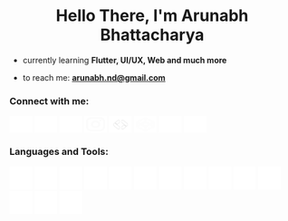 <h1 align="center"> Hello There, I'm Arunabh Bhattacharya </h1>

- currently learning **Flutter, UI/UX, Web and much more**

- to reach me: **arunabh.nd@gmail.com**

<h3 align="left">Connect with me:</h3>
<p align="left">
<a href="https://twitter.com/arunabh_exe" target="blank"><img align="center" src="https://github.com/arunabh-a/arunabh-a/blob/main/icons/twitter-x-fill.svg" alt="arunabh_exe" height="30" width="40" /></a>
<a href="https://linkedin.com/in/arunabhatt" target="blank"><img align="center" src="https://github.com/arunabh-a/arunabh-a/blob/main/icons/linkedin-fill.svg" alt="arunabhatt" height="30" width="40" /></a>
<a href="https://stackoverflow.com/users/19496359" target="blank"><img align="center" src="https://github.com/arunabh-a/arunabh-a/blob/main/icons/stack-overflow-fill.svg" alt="19496359" height="30" width="40" /></a>
<a href="https://instagram.com/_arunabh.02" target="blank"><img align="center" src="https://github.com/arunabh-a/arunabh-a/blob/main/icons/instagram-line.svg" alt="_arunabh.02" height="30" width="40" /></a>
<a href="https://arunabh.page.link/googledeveloper" target="blank"><img align="center" src="https://github.com/arunabh-a/arunabh-a/blob/main/icons/gdev.png" alt="gdev" height="30" width="40" /></a>
<a href="https://codepen.io/arunabh-a" target="blank"><img align="center" src="https://github.com/arunabh-a/arunabh-a/blob/main/icons/codepen-line.svg" alt="arunabh-a" height="30" width="40" /></a>
<a href="https://arunabh.page.link/discord" target="blank"><img align="center" src="https://github.com/arunabh-a/arunabh-a/blob/main/icons/discord-fill.svg" alt="discord" height="30" width="40" /></a>
  <a href="https://leetcode.com/arunabh-a/" target="blank"><img align="center" src="https://github.com/arunabh-a/arunabh-a/blob/main/icons/leetcode.svg" alt="arunabh-a" height="30" width="40" /></a>
</p>

<h3 align="left">Languages and Tools:</h3>
<p align="left"> 
<a href="https://developer.android.com" target="_blank" rel="noreferrer"><img src="https://github.com/arunabh-a/arunabh-a/blob/main/icons/android-line.svg" alt="android" width="40" height="40"/></a> 
<a href="https://getbootstrap.com" target="_blank" rel="noreferrer"><img src="https://github.com/arunabh-a/arunabh-a/blob/main/icons/bootstrap-fill.svg" alt="bootstrap" width="40" height="40"/></a> 
<a href="https://www.w3schools.com/css/" target="_blank" rel="noreferrer"><img src="https://github.com/arunabh-a/arunabh-a/blob/main/icons/css3.png" alt="css3" width="40" height="40"/></a> 
<a href="https://www.figma.com/" target="_blank" rel="noreferrer"><img src="https://github.com/arunabh-a/arunabh-a/blob/main/icons/figma.png" alt="figma" width="40" height="40"/></a> 
<a href="https://firebase.google.com/" target="_blank" rel="noreferrer"><img src="https://github.com/arunabh-a/arunabh-a/blob/main/icons/firebase.png" alt="firebase" width="40" height="40"/></a> 
<a href="https://flutter.dev" target="_blank" rel="noreferrer"><img src="https://github.com/arunabh-a/arunabh-a/blob/main/icons/flutter-fill.svg" alt="flutter" width="40" height="40"/></a> 
<a href="https://git-scm.com/" target="_blank" rel="noreferrer"><img src="https://github.com/arunabh-a/arunabh-a/blob/main/icons/git.png" alt="git" width="40" height="40"/></a> 
<a href="https://www.w3.org/html/" target="_blank" rel="noreferrer"><img src="https://github.com/arunabh-a/arunabh-a/blob/main/icons/html5-fill.svg" alt="html5" width="40" height="40"/></a> 
<a href="https://www.java.com" target="_blank" rel="noreferrer"><img src="https://github.com/arunabh-a/arunabh-a/blob/main/icons/java.png" alt="java" width="40" height="40"/></a> 
<a href="https://developer.mozilla.org/en-US/docs/Web/JavaScript" target="_blank" rel="noreferrer"><img src="https://github.com/arunabh-a/arunabh-a/blob/main/icons/javascript-fill.svg" alt="javascript" width="40" height="40"/></a> 
<a href="https://www.linux.org/" target="_blank" rel="noreferrer"><img src="https://github.com/arunabh-a/arunabh-a/blob/main/icons/linux.png" alt="linux" width="40" height="40"/></a> 
<a href="https://www.microsoft.com/en-us/sql-server" target="_blank" rel="noreferrer"><img src="https://github.com/arunabh-a/arunabh-a/blob/main/icons/sql.png" alt="mssql" width="40" height="40"/></a>  
<a href="https://nodejs.org" target="_blank" rel="noreferrer"><img src="https://github.com/arunabh-a/arunabh-a/blob/main/icons/npmjs-line.svg" alt="nodejs" width="40" height="40"/></a> 
<a href="https://www.python.org" target="_blank" rel="noreferrer"><img src="https://github.com/arunabh-a/arunabh-a/blob/main/icons/python.png" alt="python" width="40" height="40"/></a>
</p>
